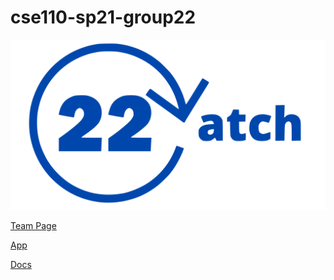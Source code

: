 # cse110-sp21-group22
<img src="https://raw.githubusercontent.com/cse110-sp21-group22/cse110-sp21-group22/main/admin/branding/cse110logo.svg">

[Team Page](https://github.com/cse110-sp21-group22/cse110-sp21-group22/blob/main/admin/team.md)

[App](https://catch-22-e0c66.web.app/)

[Docs](https://cse110-sp21-group22.github.io/cse110-sp21-group22/)

